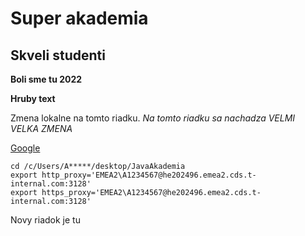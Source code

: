 # Super akademia
## Skveli studenti

**Boli sme tu 2022**

**Hruby text**

Zmena lokalne na tomto riadku.
_Na tomto riadku sa nachadza VELMI VELKA ZMENA_

[Google](www.google.com)

```
cd /c/Users/A*****/desktop/JavaAkademia
export http_proxy='EMEA2\A1234567@he202496.emea2.cds.t-internal.com:3128'
export https_proxy='EMEA2\A1234567@he202496.emea2.cds.t-internal.com:3128'
```

Novy riadok je tu
